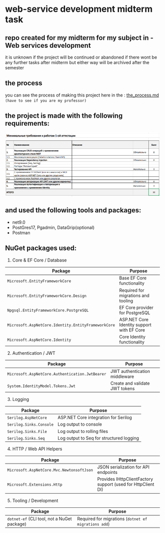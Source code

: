 # web-service development midterm task
## repo created for my midterm for my subject in - Web services development

it is unknown if the project will be continued or abandoned if there wont be any further tasks after midterm but either way will be archived after the semester 

## the process
you can see the process of making this project here in the : [the_process.md](https://github.com/K0d0ku/web-serv_midterm/blob/master/%23images_and_files/the_process.md) `(have to see if you are my professor)`

## the project is made with the following requirements:
![requirements](https://github.com/K0d0ku/web-serv_midterm/blob/master/%23images_and_files/requirements.png)

## and used the following tools and packages:

- net9.0
- PostGres17, Pgadmin, DataGrip(optional)
- Postman

## NuGet packages used:
1. Core & EF Core / Database

| Package                                             | Purpose                                    |
| --------------------------------------------------- | ------------------------------------------ |
| `Microsoft.EntityFrameworkCore`                     | Base EF Core functionality                 |
| `Microsoft.EntityFrameworkCore.Design`              | Required for migrations and tooling        |
| `Npgsql.EntityFrameworkCore.PostgreSQL`             | EF Core provider for PostgreSQL            |
| `Microsoft.AspNetCore.Identity.EntityFrameworkCore` | ASP.NET Core Identity support with EF Core |
| `Microsoft.AspNetCore.Identity`                     | Core Identity functionality                |


2. Authentication / JWT

| Package                                         | Purpose                        |
| ----------------------------------------------- | ------------------------------ |
| `Microsoft.AspNetCore.Authentication.JwtBearer` | JWT authentication middleware  |
| `System.IdentityModel.Tokens.Jwt`               | Create and validate JWT tokens |


3. Logging

| Package                          | Purpose                                  |
| -------------------------------- | ---------------------------------------- |
| `Serilog.AspNetCore`             | ASP.NET Core integration for Serilog     |
| `Serilog.Sinks.Console`          | Log output to console                    |
| `Serilog.Sinks.File`             | Log output to rolling files              |
| `Serilog.Sinks.Seq`              | Log output to Seq for structured logging |


4. HTTP / Web API Helpers

| Package                                                         | Purpose                                                      |
| --------------------------------------------------------------- | ------------------------------------------------------------ |
| `Microsoft.AspNetCore.Mvc.NewtonsoftJson`                       | JSON serialization for API endpoints                         |
| `Microsoft.Extensions.Http`                                     | Provides IHttpClientFactory support (used for HttpClient DI) |


5. Tooling / Development

| Package                                     | Purpose                                              |
| ------------------------------------------- | ---------------------------------------------------- |
| `dotnet-ef` (CLI tool, not a NuGet package) | Required for migrations (`dotnet ef migrations add`) |
